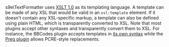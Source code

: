 s9e\TextFormatter uses [XSLT 1.0](http://www.w3.org/TR/xslt) as its templating language. A template can be made of any XSL that would be valid in an `xsl:template` element. If it doesn't contain any XSL-specific markup, a template can also be defined using plain HTML, which is transparently converted to XSL. Note that most plugins accept other syntaxes and transparently convert them to XSL. For instance, the BBCodes plugin accepts templates in [its own syntax](../Plugins/BBCodes/Custom_BBCode_syntax.md) while the [Preg plugin](../Plugins/Preg/Synopsis.md) allows PCRE-style replacements.
